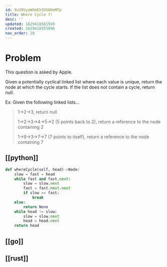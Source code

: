```yaml
---
id: XuV0VyaWXmEV3OSOKmMTp
title: Where Cycle ?!
desc: ''
updated: 1629418581949
created: 1629418355696
nav_order: 20
---
```

# Problem

This question is asked by Apple.

Given a potentially cyclical linked list where each value is unique, return the node at which the cycle starts. If the list does not contain a cycle, return null.

Ex: Given the following linked lists...

>1->2->3, return null
>
>1->2->3->4->5->2 (5 points back to 2), return a reference to the node containing 2
>
>1->9->3->7->7 (7 points to itself), return a reference to the node containing 7

## [[python]]

```python
def whereCycle(self, head)->Node:
    slow = fast = head
    while fast and fast.next:
        slow = slow.next
        fast = fast.next.next
        if slow == fast:
            break
    else:
        return None
    while head != slow:
        slow = slow.next
        head = head.next
    return head
```

## [[go]]

## [[rust]]


